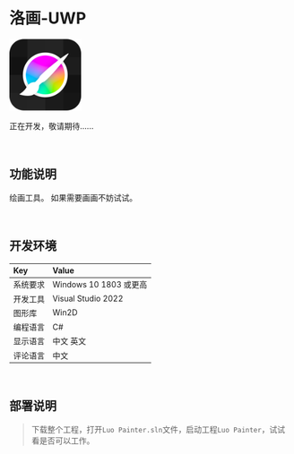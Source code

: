 # 洛画-UWP

![](ScreenShot/logo.png)

 
 正在开发，敬请期待......


<br/>

## 功能说明

绘画工具。 如果需要画画不妨试试。


<br/>

## 开发环境

|Key|Value|
|:-|:-|
|系统要求| Windows 10 1803 或更高|
|开发工具|Visual Studio 2022|
|图形库|Win2D|
|编程语言|C#|
|显示语言|中文 英文|
|评论语言|中文|


<br/>

## 部署说明

> 下载整个工程，打开`Luo Painter.sln`文件，启动工程`Luo Painter`，试试看是否可以工作。
